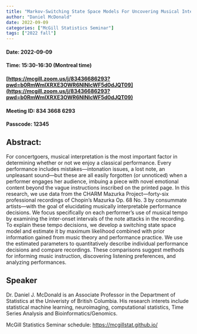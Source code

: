 ```yaml
---
title: "Markov-Switching State Space Models For Uncovering Musical Interpretation"
author: "Daniel McDonald"
date: 2022-09-09
categories: ["McGill Statistics Seminar"]
tags: ["2022 fall"]
---
```


#### Date: 2022-09-09
#### Time: 15:30-16:30 (Montreal time)

#### [https://mcgill.zoom.us/j/83436686293?pwd=b0RmWmlXRXE3OWR6NlNIcWF5d0dJQT09](https://mcgill.zoom.us/j/83436686293?pwd=b0RmWmlXRXE3OWR6NlNIcWF5d0dJQT09)
#### Meeting ID: 834 3668 6293
#### Passcode: 12345



## Abstract:

For concertgoers, musical interpretation is the most important factor in determining whether or not we enjoy a classical performance. Every performance includes mistakes—intonation issues, a lost note, an unpleasant sound—but these are all easily forgotten (or unnoticed) when a performer engages her audience, imbuing a piece with novel emotional content beyond the vague instructions inscribed on the printed page. In this research, we use data from the CHARM Mazurka Project—forty-six professional recordings of Chopin’s Mazurka Op. 68 No. 3 by consummate artists—with the goal of elucidating musically interpretable performance decisions. We focus specifically on each performer’s use of musical tempo by examining the inter-onset intervals of the note attacks in the recording. To explain these tempo decisions, we develop a switching state space model and estimate it by maximum likelihood combined with prior information gained from music theory and performance practice. We use the estimated parameters to quantitatively describe individual performance decisions and compare recordings. These comparisons suggest methods for informing music instruction, discovering listening preferences, and analyzing performances.



## Speaker

Dr. Daniel J. McDonald is an Associate Professor in the Department of Statistics at the Univeristy of British Columbia. His research interets include statistical machine learning, neuroimaging, computational statistics, Time Series Analysis and Bioinformatics/Genomics.


McGill Statistics Seminar schedule:
<https://mcgillstat.github.io/>